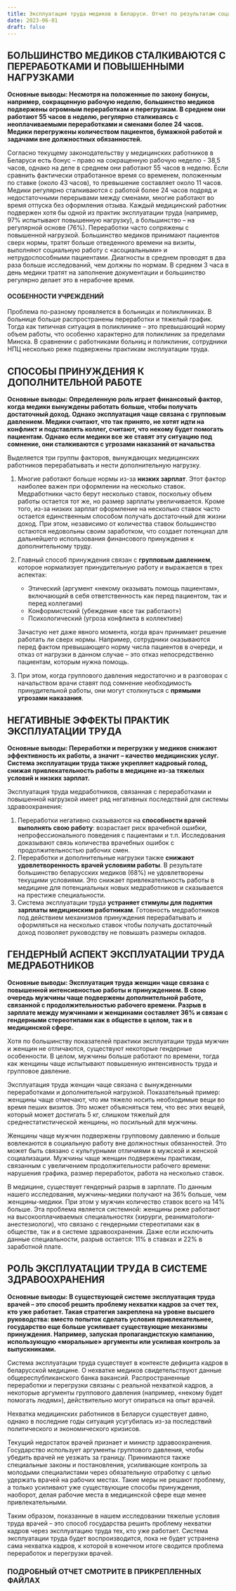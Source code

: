 ```yaml
---
title: Эксплуатация труда медиков в Беларуси. Отчет по результатам социологического исследования
date: 2023-06-01
draft: false
---
```


## БОЛЬШИНСТВО МЕДИКОВ СТАЛКИВАЮТСЯ С ПЕРЕРАБОТКАМИ И ПОВЫШЕННЫМИ НАГРУЗКАМИ

**Основные выводы: Несмотря на положенные по закону бонусы, например, сокращенную рабочую неделю, большинство медиков
подвержены огромным переработкам и перегрузкам. В среднем они работают 55 часов в неделю, регулярно
сталкиваясь с неоплачиваемыми переработками и сменами более 24 часов. Медики перегружены количеством
пациентов, бумажной работой и задачами вне должностных обязанностей.**

Согласно текущему законодательству у медицинских работников в Беларуси есть бонус – право на сокращенную рабочую неделю - 38,5 часов, однако на деле в
среднем они работают 55 часов в неделю. Если сравнить фактически отработанное время со временем, положенным по ставке (около 43 часов), то
превышение составляет около 11 часов. Медики регулярно сталкиваются с работой более 24 часов подряд и недостаточными перерывами между сменами,
многие работают во время отпуска без оформления отзыва. Каждый медицинский работник подвержен хотя бы одной из практик эксплуатации
труда (например, 97% испытывают повышенную нагрузку), а большинство – на регулярной основе (76%).
Переработки часто сопряжены с повышенной нагрузкой. Большинство медиков принимают пациентов сверх нормы, тратят больше отведенного времени на
визиты, выполняют социальную работу с «асоциальными» и нетрудоспособными пациентами. Диагносты в среднем проводят в два раза больше исследований,
чем должны по нормам. В среднем 3 часа в день медики тратят на заполнение документации и большинство регулярно делает это в нерабочее время.

#### ОСОБЕННОСТИ УЧРЕЖДЕНИЙ
Проблема по-разному проявляется в больницах и поликлиниках. В больнице больше распространены переработки и тяжелый график. Тогда как типичная
ситуация в поликлинике – это превышающий норму объем работы, что особенно характерно для поликлиник за пределами Минска. В сравнении с работниками
больниц и поликлиник, сотрудники НПЦ несколько реже подвержены практикам эксплуатации труда.


## СПОСОБЫ ПРИНУЖДЕНИЯ К ДОПОЛНИТЕЛЬНОЙ РАБОТЕ

**Основные выводы: Определенную роль играет финансовый фактор, когда медики вынуждены
работать больше, чтобы получать достаточный доход. Однако эксплуатация чаще связана с групповым
давлением. Медики считают, что так принято, не хотят идти на конфликт и подставлять коллег,
считают, что некому будет помогать пациентам. Однако если медики все же ставят эту ситуацию под
сомнение, они сталкиваются с угрозами наказаний от начальства**

Выделяется три группы факторов, вынуждающих медицинских работников перерабатывать и нести 
дополнительную нагрузку.

1. Многие работают больше нормы из-за **низких зарплат**. Этот фактор наиболее
   важен при оформлении на несколько ставок. Медработники часто берут
   несколько ставок, поскольку объем работы остается тот же, но размер зарплаты
   увеличивается. Кроме того, из-за низких зарплат оформление на несколько ставок
   часто остается единственным способом получать достаточный для жизни доход.
   При этом, независимо от количества ставок большинство остаются недовольны
   своим заработком, что создает потенциал для дальнейшего использования
   финансового принуждения к дополнительному труду.
2. Главный способ принуждения связан с **групповым давлением**, которое
   нормализует принудительную работу и выражается в трех аспектах:
   - Этический (аргумент «некому оказывать помощь пациентам», включающий в
   себя ответственность как перед пациентом, так и перед коллегами)
   - Конформистский (убеждение «все так работают»)
   - Психологический (угроза конфликта в коллективе)

   Зачастую нет даже явного момента, когда врач принимает решение работать ли
   сверх нормы. Например, сотрудники оказываются перед фактом превышающего
   норму числа пациентов в очереди, и отказ от нагрузки в данном случае – это отказ
   непосредственно пациентам, которым нужна помощь.

3. При этом, когда группового давления недостаточно и в разговорах с
   начальством врачи ставят под сомнение необходимость принудительной работы,
   они могут столкнуться с **прямыми угрозами наказания**.

## НЕГАТИВНЫЕ ЭФФЕКТЫ ПРАКТИК ЭКСПЛУАТАЦИИ ТРУДА

**Основные выводы: Переработки и перегрузки у медиков снижают эффективность их работы, а значит – качество
медицинских услуг. Система эксплуатации труда также укрепляет кадровый голод,
снижая привлекательность работы в медицине из-за тяжелых условий и низких зарплат.**

Эксплуатация труда медработников, связанная с переработками и повышенной
нагрузкой имеет ряд негативных последствий для системы здравоохранения:
1) Переработки негативно сказываются на **способности врачей выполнять
   свою работу**: возрастает риск врачебной ошибки, непрофессионального
   поведения с пациентами и т.п. Исследования доказывают связь количества
   врачебных ошибок с продолжительностью рабочих смен.
2) Переработки и дополнительные нагрузки также **снижают удовлетворенность
   врачей условиям работы**. В результате большинство беларусских медиков
   (68%) не удовлетворены текущими условиями. Это снижает привлекательность
   работы в медицине для потенциальных новых медработников и сказывается на
   престиже специальности.
3) Система эксплуатации труда **устраняет стимулы для поднятия зарплаты
   медицинским работникам**. Готовность медработников под действием механизмов
   принуждения перерабатывать и оформляться на несколько ставок чтобы
   получать достаточный доход позволяет руководству не повышать размеры
   окладов.

## ГЕНДЕРНЫЙ АСПЕКТ ЭКСПЛУАТАЦИИ ТРУДА МЕДРАБОТНИКОВ

**Основные выводы: Эксплуатация труда женщин чаще связана с повышенной интенсивностью работы и принуждением. 
В свою очередь мужчины чаще подвержены дополнительной работе, связанной с продолжительностью
рабочего времени. Разрыв в зарплате между мужчинами и женщинами составляет 36% и связан с
гендерными стереотипами как в обществе в целом, так и в медицинской сфере.**

Хотя по большинству показателей практики эксплуатации труда мужчин и женщин
не отличаются, существуют некоторые гендерные особенности. В целом, мужчины
больше работают по времени, тогда как женщины чаще испытывают повышенную
интенсивность труда и групповое давление.

Эксплуатация труда женщин чаще связана с вынужденными переработками и
дополнительной нагрузкой. Показательный пример: женщины чаще отмечают, что
им тяжело носить необходимые вещи во время пеших визитов. Это может
объясняться тем, что вес этих вещей, который может достигать 5 кг, слишком
тяжелый для среднестатистической женщины, но посильный для мужчины.

Женщины чаще мужчин подвержены групповому давлению и больше вовлекаются
в социальную работу вне должностных обязанностей. Это может быть связано с
культурными отличиями в мужской и женской социализации.
Мужчины чаще женщин подвержены практикам, связанным с увеличением
продолжительности рабочего времени: нарушения графика, размер переработок,
работа на несколько ставок.

В медицине, существует гендерный разрыв в зарплате. По данным нашего
исследования, мужчины-медики получают на 36% больше, чем женщины-медики.
При этом у мужчин количество ставок всего на 14% больше. Эта проблема
является системной: женщины реже работают на высокооплачиваемых
специальностях (хирурги, реаниматологи-анестезиологи), что связано с
гендерными стереотипами как в обществе, так и в системе здравоохранения.
Даже если исключить данные специальности, разрыв остается: 11% в ставках и
22% в заработной плате.

## РОЛЬ ЭКСПЛУАТАЦИИ ТРУДА В СИСТЕМЕ ЗДРАВООХРАНЕНИЯ

**Основные выводы: В существующей системе эксплуатация труда врачей – это способ решить
проблему нехватки кадров за счет тех, кто уже работает. Такая стратегия закреплена на уровне
высшего руководства: вместо попыток сделать условия привлекательнее, государство еще больше
усиливает существующие механизмы принуждения. Например, запуская пропагандистскую
кампанию, использующую «моральные» аргументы или усиливая контроль за выпускниками.**

Система эксплуатации труда существует в контексте дефицита кадров в
беларусской медицине. О нехватке медиков свидетельствуют данные
общереспубликанского банка вакансий. Распространенные переработки и
перегрузки связаны с реальной нехваткой кадров, а некоторые аргументы
группового давления (например, «некому будет помогать людям»), действительно
могут опираться на опыт врачей.

Нехватка медицинских работников в Беларуси существует давно, однако в
последние годы ситуация усугубилась из-за последствий политического и
экономического кризисов.

Текущий недостаток врачей признает и министр здравоохранения. Государство
использует аргументы группового давления, чтобы убедить врачей не уезжать за
границу. Принимаются также специальные законы и постановления, усиливающие
контроль за молодыми специалистами через обязательную отработку с целью
удержать врачей на рабочих местах. Такие меры не решают проблему, а только
усиливают уже существующие способы принуждения, наоборот, делая рабочие
места в медицинской сфере еще менее привлекательными.

Таким образом, показанные в нашем исследовании тяжелые условия труда
врачей – это способ государства решить проблему нехватки кадров через
эксплуатацию труда тех, кто уже работает. Система эксплуатации труда будет
воспроизводится, пока не будет устранена сама нехватка кадров, к которой в
конечном итоге сводится проблема переработок и перегрузки врачей.


### ПОДРОБНЫЙ ОТЧЕТ СМОТРИТЕ В ПРИКРЕПЛЕННЫХ ФАЙЛАХ